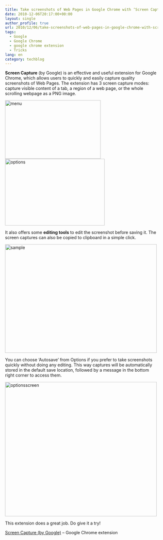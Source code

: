 ```yaml
---
title: Take screenshots of Web Pages in Google Chrome with ‘Screen Capture’ extension by Google
date: 2010-12-06T20:17:00+00:00
layout: single
author_profile: true
url: 2010/12/06/take-screenshots-of-web-pages-in-google-chrome-with-screen-capture-extension-by-google/
tags:
  - Google
  - Google Chrome
  - google chrome extension
  - Tricks
lang: en
category: techblog
---
```

**Screen Capture** (by Google) is an effective and useful extension for Google Chrome, which allows users to quickly and easily capture quality screenshots of Web Pages. The extension has 3 screen capture modes: capture visible content of a tab, a region of a web page, or the whole scrolling webpage as a PNG image.

[<img title="menu" border="0" alt="menu" src="http://lh5.ggpht.com/_vaUVXcmC3OI/TP09uOfvTzI/AAAAAAAADVw/2PrTxVUcRtA/menu_thumb%5B1%5D.png?imgmax=800" width="315" height="193" />](http://lh5.ggpht.com/_vaUVXcmC3OI/TP09ss7Zw5I/AAAAAAAADVs/iH9cyHr6bZE/s1600-h/menu%5B3%5D.png)[<img title="options" border="0" alt="options" src="http://lh3.ggpht.com/_vaUVXcmC3OI/TP09xh17syI/AAAAAAAADV4/57se2SULwHQ/options_thumb%5B1%5D.png?imgmax=800" width="328" height="220" />](http://lh4.ggpht.com/_vaUVXcmC3OI/TP09vpfYtfI/AAAAAAAADV0/a_UjbEzmqmI/s1600-h/options%5B3%5D.png)

It also offers some **editing tools** to edit the screenshot before saving it. The screen captures can also be copied to clipboard in a simple click.

[<img title="sample" border="0" alt="sample" src="http://lh3.ggpht.com/_vaUVXcmC3OI/TP091h0rB0I/AAAAAAAADWA/kdCANf0qkMo/sample_thumb%5B2%5D.jpg?imgmax=800" width="500" height="358" />](http://lh6.ggpht.com/_vaUVXcmC3OI/TP09zpbqHeI/AAAAAAAADV8/2JRN3IdeKiQ/s1600-h/sample%5B4%5D.jpg)

You can choose ‘Autosave’ from Options if you prefer to take screenshots quickly without doing any editing. This way captures will be automatically stored in the default save location, followed by a message in the bottom right corner to access them.

[<img title="optionsscreen" border="0" alt="optionsscreen" src="http://lh6.ggpht.com/_vaUVXcmC3OI/TP095rFemOI/AAAAAAAADWI/W2xHYOVn4B4/optionsscreen_thumb.jpg?imgmax=800" width="500" height="443" />](http://lh6.ggpht.com/_vaUVXcmC3OI/TP093uMOtEI/AAAAAAAADWE/7ZuTeW3F7Qk/s1600-h/optionsscreen%5B2%5D.jpg)

This extension does a great job. Do give it a try!

<a href="https://chrome.google.com/extensions/detail/cpngackimfmofbokmjmljamhdncknpmg" target="_blank">Screen Capture (by Google)</a> – Google Chrome extension